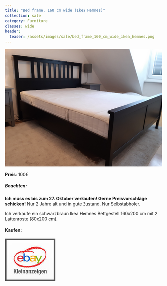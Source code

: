 ```yaml
---
title: "Bed frame, 160 cm wide (Ikea Hemnes)"
collection: sale
category: Furniture
classes: wide
header: 
  teaser: /assets/images/sale/bed_frame_160_cm_wide_ikea_hemnes.png
---
```




<a href="https://www.ebay-kleinanzeigen.de/s-anzeige/ikea-hemnes-bettgestell-160x200-cm-mit-lattenroste/1540599885-81-9420">
  <img src="/assets/images/sale/bed_frame_160_cm_wide_ikea_hemnes.png" alt="Bed frame, 160 cm wide (Ikea Hemnes)">
</a>

**Preis**: 100€

##### Beachten:
**Ich muss es bis zum 27. Oktober verkaufen! Gerne Preisvorschläge schicken!**
Nur 2 Jahre alt und in gute Zustand.
Nur Selbstabholer.

Ich verkaufe ein schwarzbraun Ikea Hemnes Bettgestell 160x200 cm mit 2 Lattenroste (80x200 cm). 



#### Kaufen:
<a href="https://www.ebay-kleinanzeigen.de/s-anzeige/ikea-hemnes-bettgestell-160x200-cm-mit-lattenroste/1540599885-81-9420">
  <img src="/assets/images/ebay.png" alt="Ebay Kleinanzeigen" style="border: 5px solid #555">
</a>

